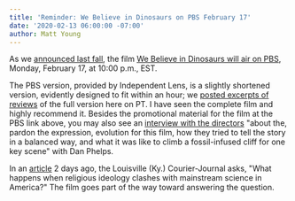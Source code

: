 ```yaml
---
title: 'Reminder: We Believe in Dinosaurs on PBS February 17'
date: '2020-02-13 06:00:00 -07:00' 
author: Matt Young
---
```


As we <a href="https://pandasthumb.org/archives/2019/11/we-believe-on-PBS.html">announced last fall</a>, the film <a href="http://www.pbs.org/independentlens/films/we-believe-in-dinosaurs/">We Believe in Dinosaurs will air on PBS</a>, Monday, February 17, at 10:00 p.m., EST.  

The PBS version, provided by Independent Lens, is a slightly shortened version, evidently designed to fit within an hour; we <a href="https://pandasthumb.org/archives/2019/04/reviews-of-documentary.html">posted excerpts of reviews</a> of the full version here on PT. I have seen the complete film and highly recommend it. Besides the promotional material for the film at the PBS link above, you may also see an <a href="http://www.pbs.org/independentlens/blog/unearthing-the-thorny-intersection-of-belief-religion-and-science/">interview with the directors</a> "about the, pardon the expression, evolution for this film, how they tried to tell the story in a balanced way, and what it was like to climb a fossil-infused cliff for one key scene" with Dan Phelps.

In an <a href="https://www.courier-journal.com/story/news/religion/2020/02/11/pbs-air-documentary-kentuckys-ark-encounter/4667957002/">article</a> 2 days ago, the Louisville (Ky.) Courier-Journal asks, "What happens when religious ideology clashes with mainstream science in America?" The film goes part of the way toward answering the question.
